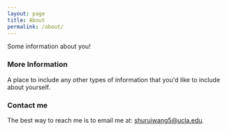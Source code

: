 ```yaml
---
layout: page
title: About
permalink: /about/
---
```


Some information about you!

### More Information

A place to include any other types of information that you'd like to include about yourself.

### Contact me
The best way to reach me is to email me at: 
[shuruiwang5@ucla.edu](mailto:shuruiwang5@ucla.edu).
